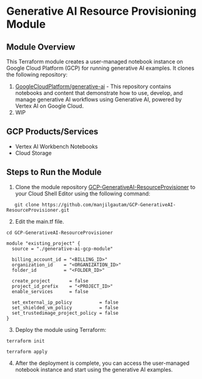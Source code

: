 # Generative AI Resource Provisioning Module

## Module Overview
This Terraform module creates a user-managed notebook instance on Google Cloud Platform (GCP) for running generative AI examples. It clones the following repository:
1. [GoogleCloudPlatform/generative-ai](https://github.com/GoogleCloudPlatform/generative-ai) - This repository contains notebooks and content that demonstrate how to use, develop, and manage generative AI workflows using Generative AI, powered by Vertex AI on Google Cloud.
2. WIP


## GCP Products/Services

* Vertex AI Workbench Notebooks
* Cloud Storage


## Steps to Run the Module

1. Clone the module repository [GCP-GenerativeAI-ResourceProvisioner](https://github.com/manjilgautam/GCP-GenerativeAI-ResourceProvisioner.git) to your Cloud Shell Editor using the following command:

````hcl
   git clone https://github.com/manjilgautam/GCP-GenerativeAI-ResourceProvisioner.git
````

2. Edit the main.tf file. 

````hcl
cd GCP-GenerativeAI-ResourceProvisioner
````

````hcl
module "existing_project" {
  source = "./generative-ai-gcp-module"

  billing_account_id = "<BILLING_ID>"
  organization_id    = "<ORGANIZATION_ID>"
  folder_id          = "<FOLDER_ID>"

  create_project       = false
  project_id_prefix    = "<PROJECT_ID>"
  enable_services      = false
  
  set_external_ip_policy          = false
  set_shielded_vm_policy          = false
  set_trustedimage_project_policy = false
}
````

3. Deploy the module using Terraform:

````hcl
terraform init
````
````hcl
terraform apply
````

4. After the deployment is complete, you can access the user-managed notebook instance and start using the generative AI examples.
